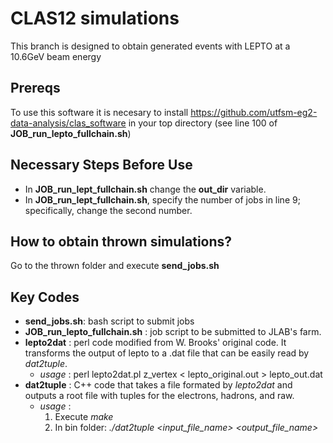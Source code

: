 # CLAS12 simulations
This branch is designed to obtain generated events with LEPTO at a 10.6GeV beam energy

## Prereqs
To use this software it is necesary to install https://github.com/utfsm-eg2-data-analysis/clas_software in your top directory (see line 100 of **JOB_run_lepto_fullchain.sh**)

## Necessary Steps Before Use
- In **JOB_run_lept_fullchain.sh** change the **out_dir** variable.
- In **JOB_run_lept_fullchain.sh**, specify the number of jobs in line 9; specifically, change the second number.

## How to obtain thrown simulations?
Go to the thrown folder and execute **send_jobs.sh**

## Key Codes
- **send_jobs.sh**: bash script to submit jobs
- **JOB_run_lepto_fullchain.sh** : job script to be submitted to JLAB's farm.
- **lepto2dat** : perl code modified from W. Brooks' original code. It transforms the output of lepto to a .dat file that can be easily read by *dat2tuple*.
    - *usage* : perl lepto2dat.pl z_vertex < lepto_original.out > lepto_out.dat
- **dat2tuple** : C++ code that takes a file formated by *lepto2dat* and outputs a root file with tuples for the electrons, hadrons, and raw.
    - *usage* :
       1. Execute *make*
       2. In bin folder: *./dat2tuple <input_file_name> <output_file_name>*
